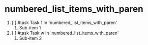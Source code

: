 # numbered_list_items_with_paren

1) [ ] #task Task 1 in 'numbered_list_items_with_paren'
    1) Sub-item 1
2) [ ] #task Task w in 'numbered_list_items_with_paren'
    1) Sub-item 2
